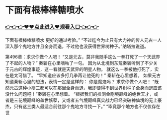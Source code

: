# 下面有根棒棒糖喷水

### <a href="https://github.com/ruanzab/iao/issues/1">👉👉👉♥♥点此进入♥观看入口👈👉👉</a>

下面有根棒棒糖喷水
 更好的通过考验。”
    “不过迄今为止只有大力神的传人元古一人深入那个鬼地方并且全身而退，不过他也没获得世界树种子。”纳塔拉说道。

第496章：求求你做个人吧！
    “又是元古，莫非我随手这么一拳打死了一个天武界了不起的人物？”
    秦斩在心里嘀咕了一句。
    因为从北境到东荒秦斩听到了不少关于元古的辉煌事迹，这一看就是天武界的明星人物。
    就这么一拳被他打死了，实在是太可惜了。
    “早知道应该多打几拳再让他死的！”
    秦斩在心里想着。
    如果元古知道秦斩心里的想法，表情一定是这样的：
    你是魔鬼吗？
    求求你做个人吧！
    “既然元古这种小瘪三都可以在那里全身而退，我即便得不到世界树种子全身而退应该没什么问题吧！”秦斩在心里想着。
    “根据我们的推测金刚境巅峰的绝世天才，或者是三花境巅峰的盖世妖孽，又或者五气境巅峰真实战力已经突破神仙境的无上豪杰，只有这三类人最适合前往那个鬼地方寻找一下。”
    “毕竟那个地方也不仅仅存在世
